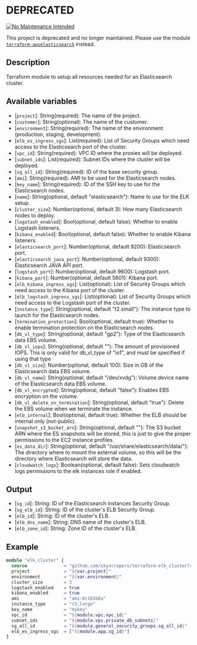 # DEPRECATED

[![No Maintenance Intended](http://unmaintained.tech/badge.svg)](http://unmaintained.tech/)

This project is deprecated and no longer maintained. Please use the module [`terraform-awselasticsearch`](https://github.com/skyscrapers/terraform-awselasticsearch) instead.

## Description

Terraform module to setup all resources needed for an Elasticsearch cluster.

## Available variables

* \[`project`\]: String(required): The name of the project.
* \[`customer`\]: String(optional): The name of the customer. 
* \[`environment`\]: String(required): The name of the environment (production, staging, development).
* \[`elb_es_ingress_sgs`\]: List(required): List of Security Groups which need access to the Elasticsearch port of the cluster.
* \[`vpc_id`\]: String(required): VPC ID where the proxies will be deployed.
* \[`subnet_ids`\]: List(required): Subnet IDs where the cluster will be deployed.
* \[`sg_all_id`\]: String(required): ID of the base security group.
* \[`ami`\]: String(required): AMI to be used for the Elasticsearch nodes.
* \[`key_name`\]: String(required): ID of the SSH key to use for the Elasticsearch nodes.
* \[`name`\]: String(optional, default "elasticsearch"): Name to use for the ELK setup.
* \[`cluster_size`\]: Number(optional, default 3): How many Elasticsearch nodes to deploy.
* \[`logstash_enabled`\]: Bool(optional, default false): Whether to enable Logstash listeners.
* \[`kibana_enabled`\]: Bool(optional, default false): Whether to enable Kibana listeners.
* \[`elasticsearch_port`\]: Number(optional, default 9200): Elasticsearch port.
* \[`elasticsearch_java_port`\]: Number(optional, default 9300): Elasticsearch JAVA API port.
* \[`logstash_port`\]: Number(optional, default 9600): Logstash port.
* \[`kibana_port`\]: Number(optional, default 5601): Kibana port.
* \[`elb_kibana_ingress_sgs`\]: List(optional): List of Security Groups which need access to the Kibana port of the cluster.
* \[`elb_logstash_ingress_sgs`\]: List(optional): List of Security Groups which need access to the Logstash port of the cluster.
* \[`instance_type`\]: String(optional, default "t2.small"): The instance type to launch for the Elasticsearch nodes.
* \[`termination_protection`\]: Bool(optional, default true): Whether to enable termination protection on the Elasticsearch nodes.
* \[`db_vl_type`\]: String(optional, default "gp2"): Type of the Elasticsearch data EBS volume.
* \[`db_vl_iops`\]: String(optional, default ""): The amount of provisioned IOPS. This is only valid for db_vl_type of "io1", and must be specified if using that type
* \[`db_vl_size`\]: Number(optional, default 100): Size in GB of the Elasticsearch data EBS volume.
* \[`db_vl_name`\]: String(optional, default "/dev/xvdg"): Volume device name of the Elasticsearch data EBS volume.
* \[`db_vl_encrypted`\]: String(optional, default "false"): Enables EBS encryption on the volume.
* \[`db_vl_delete_on_termination`\]: String(optional, default "true"): Delete the EBS volume when we terminate the instance.
* \[`elb_internal`\]: Bool(optional, default true): Whether the ELB should be internal only (not-public).
* \[`snapshot_s3_bucket_arn`\]: String(optional, default ""): The S3 bucket ARN where the ES snapshots will be stored, this is just to give the proper permissions to the EC2 instance profiles.
* \[`es_data_dir`\]: String(optional, default "/usr/share/elasticsearch/data/"): The directory where to mount the external volume, so this will be the directory where Elasticsearch will store the data.
* \[`cloudwatch_logs`\]: Boolean(optional, default false): Sets cloudwatch logs permissions to the elk instances role if enabled.

## Output

* \[`sg_id`\]: String: ID of the Elasticsearch instances Security Group.
* \[`sg_elb_id`\]: String: ID of the cluster's ELB Security Group.
* \[`elb_id`\]: String: ID of the cluster's ELB.
* \[`elb_dns_name`\]: String: DNS name of the cluster's ELB.
* \[`elb_zone_id`\]: String: Zone ID of the cluster's ELB.

## Example

```terraform
module "elk_cluster" {
  source              = "github.com/skyscrapers/terraform-elk_cluster?ref=2.1.0"
  project             = "${var.project}"
  environment         = "${var.environment}"
  cluster_size        = 3
  logstash_enabled    = true
  kibana_enabled      = true
  ami                 = "ami-6c101b0a"
  instance_type       = "r3.large"
  key_name            = "mykey"
  vpc_id              = "${module.vpc.vpc_id}"
  subnet_ids          = "${module.vpc.private_db_subnets}"
  sg_all_id           = "${module.general_security_groups.sg_all_id}"
  elb_es_ingress_sgs  = ["${module.app.sg_id}"]
}
```
